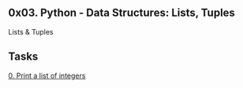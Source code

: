 ## 0x03. Python - Data Structures: Lists, Tuples

Lists & Tuples

## Tasks

[0. Print a list of integers ]()
